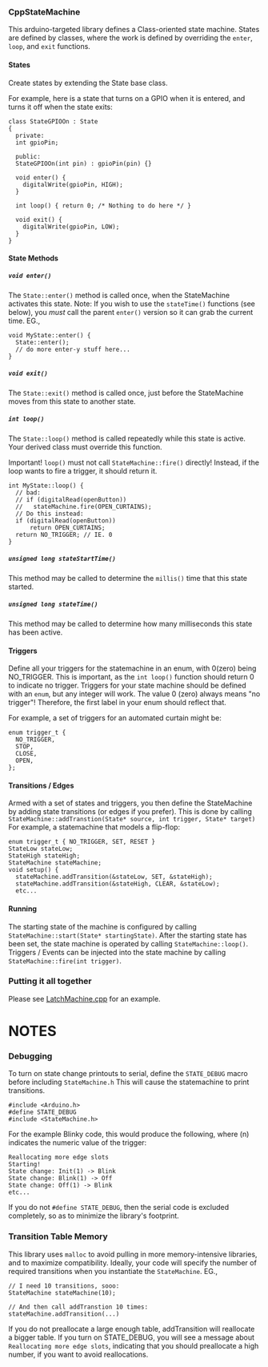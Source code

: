 ### CppStateMachine
This arduino-targeted library defines a Class-oriented state machine.
States are defined by classes, where the work is defined by overriding the `enter`, `loop`, and `exit` functions.


#### States
Create states by extending the State base class.

For example, here is a state that turns on a GPIO when it is entered, and turns it off when the state exits:
```
class StateGPIOOn : State
{
  private:
  int gpioPin;

  public:
  StateGPIOOn(int pin) : gpioPin(pin) {}

  void enter() {
    digitalWrite(gpioPin, HIGH);
  }

  int loop() { return 0; /* Nothing to do here */ }

  void exit() {
    digitalWrite(gpioPin, LOW);
  }
}
```

#### State Methods
##### `void enter()`
The `State::enter()` method is called once, when the StateMachine activates this state.
Note: 
If you wish to use the `stateTime()` functions (see below), you _must_ call the parent `enter()` version so it can grab the current time. EG.,
```
void MyState::enter() {
  State::enter();
  // do more enter-y stuff here...
}
```

##### `void exit()`
The `State::exit()` method is called once, just before the StateMachine moves from this state to another state.

##### `int loop()`
The `State::loop()` method is called repeatedly while this state is active.
Your derived class must override this function.

Important! `loop()` must not call `StateMachine::fire()` directly!
Instead, if the loop wants to fire a trigger, it should return it.
```
int MyState::loop() {
  // bad:
  // if (digitalRead(openButton))
  //   stateMachine.fire(OPEN_CURTAINS);
  // Do this instead:
  if (digitalRead(openButton))
      return OPEN_CURTAINS;
  return NO_TRIGGER; // IE. 0
}
```
##### `unsigned long stateStartTime()`
This method may be called to determine the `millis()` time that this state started.

##### `unsigned long stateTime()`
This method may be called to determine how many milliseconds this state has been active.

#### Triggers
Define all your triggers for the statemachine in an enum, with 0(zero) being NO_TRIGGER. This is important, as the `int loop()` function should return 0 to indicate no trigger.
Triggers for your state machine should be defined with an `enum`, but any integer will work.
The value 0 (zero) always means "no trigger"!  Therefore, the first label in your enum should reflect that.

For example, a set of triggers for an automated curtain might be:
```
enum trigger_t {
  NO_TRIGGER,
  STOP,
  CLOSE,
  OPEN,
};
```  

#### Transitions / Edges
Armed with a set of states and triggers, you then define the StateMachine by adding state transitions (or edges if you prefer).
This is done by calling `StateMachine::addTranstion(State* source, int trigger, State* target)`
For example, a statemachine that models a flip-flop:
```
enum trigger_t { NO_TRIGGER, SET, RESET }
StateLow stateLow;
StateHigh stateHigh;
StateMachine stateMachine;
void setup() {
  stateMachine.addTransition(&stateLow, SET, &stateHigh);
  stateMachine.addTransition(&stateHigh, CLEAR, &stateLow);
  etc...
```

#### Running
The starting state of the machine is configured by calling `StateMachine::start(State* startingState)`.
After the starting state has been set, the state machine is operated by calling `StateMachine::loop()`.
Triggers / Events can be injected into the state machine by calling `StateMachine::fire(int trigger)`.

### Putting it all together
Please see [LatchMachine.cpp](https://github.com/git-jamie-s/CppStateMachine/blob/main/examples/LatchMachine.cpp) for an example.

# NOTES
### Debugging
To turn on state change printouts to serial, define the `STATE_DEBUG` macro before including `StateMachine.h`
This will cause the statemachine to print transitions.
```
#include <Arduino.h>
#define STATE_DEBUG
#include <StateMachine.h>
```

For the example Blinky code, this would produce the following, where (n) indicates the numeric value of the trigger:
```
Reallocating more edge slots
Starting!
State change: Init(1) -> Blink
State change: Blink(1) -> Off
State change: Off(1) -> Blink
etc...
```

If you do not `#define STATE_DEBUG`, then the serial code is excluded completely, so as to minimize the library's footprint.

### Transition Table Memory
This library uses `malloc` to avoid pulling in more memory-intensive libraries, and to maximize compatibility.
Ideally, your code will specify the number of required transitions when you instantiate the `StateMachine`.
EG.,
```
// I need 10 transitions, sooo:
StateMachine stateMachine(10);

// And then call addTranstion 10 times:
stateMachine.addTransition(...)
```
If you do not preallocate a large enough table, addTransition will reallocate a bigger table.
If you turn on STATE_DEBUG, you will see a message about `Reallocating more edge slots`, indicating that you should preallocate a high number, if you want to avoid reallocations.
